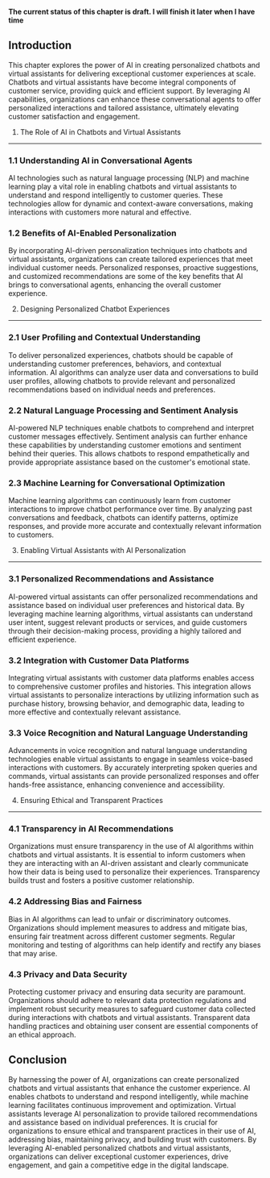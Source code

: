 **The current status of this chapter is draft. I will finish it later when I have time**

Introduction
------------

This chapter explores the power of AI in creating personalized chatbots and virtual assistants for delivering exceptional customer experiences at scale. Chatbots and virtual assistants have become integral components of customer service, providing quick and efficient support. By leveraging AI capabilities, organizations can enhance these conversational agents to offer personalized interactions and tailored assistance, ultimately elevating customer satisfaction and engagement.

1. The Role of AI in Chatbots and Virtual Assistants
----------------------------------------------------

### 1.1 Understanding AI in Conversational Agents

AI technologies such as natural language processing (NLP) and machine learning play a vital role in enabling chatbots and virtual assistants to understand and respond intelligently to customer queries. These technologies allow for dynamic and context-aware conversations, making interactions with customers more natural and effective.

### 1.2 Benefits of AI-Enabled Personalization

By incorporating AI-driven personalization techniques into chatbots and virtual assistants, organizations can create tailored experiences that meet individual customer needs. Personalized responses, proactive suggestions, and customized recommendations are some of the key benefits that AI brings to conversational agents, enhancing the overall customer experience.

2. Designing Personalized Chatbot Experiences
---------------------------------------------

### 2.1 User Profiling and Contextual Understanding

To deliver personalized experiences, chatbots should be capable of understanding customer preferences, behaviors, and contextual information. AI algorithms can analyze user data and conversations to build user profiles, allowing chatbots to provide relevant and personalized recommendations based on individual needs and preferences.

### 2.2 Natural Language Processing and Sentiment Analysis

AI-powered NLP techniques enable chatbots to comprehend and interpret customer messages effectively. Sentiment analysis can further enhance these capabilities by understanding customer emotions and sentiment behind their queries. This allows chatbots to respond empathetically and provide appropriate assistance based on the customer's emotional state.

### 2.3 Machine Learning for Conversational Optimization

Machine learning algorithms can continuously learn from customer interactions to improve chatbot performance over time. By analyzing past conversations and feedback, chatbots can identify patterns, optimize responses, and provide more accurate and contextually relevant information to customers.

3. Enabling Virtual Assistants with AI Personalization
------------------------------------------------------

### 3.1 Personalized Recommendations and Assistance

AI-powered virtual assistants can offer personalized recommendations and assistance based on individual user preferences and historical data. By leveraging machine learning algorithms, virtual assistants can understand user intent, suggest relevant products or services, and guide customers through their decision-making process, providing a highly tailored and efficient experience.

### 3.2 Integration with Customer Data Platforms

Integrating virtual assistants with customer data platforms enables access to comprehensive customer profiles and histories. This integration allows virtual assistants to personalize interactions by utilizing information such as purchase history, browsing behavior, and demographic data, leading to more effective and contextually relevant assistance.

### 3.3 Voice Recognition and Natural Language Understanding

Advancements in voice recognition and natural language understanding technologies enable virtual assistants to engage in seamless voice-based interactions with customers. By accurately interpreting spoken queries and commands, virtual assistants can provide personalized responses and offer hands-free assistance, enhancing convenience and accessibility.

4. Ensuring Ethical and Transparent Practices
---------------------------------------------

### 4.1 Transparency in AI Recommendations

Organizations must ensure transparency in the use of AI algorithms within chatbots and virtual assistants. It is essential to inform customers when they are interacting with an AI-driven assistant and clearly communicate how their data is being used to personalize their experiences. Transparency builds trust and fosters a positive customer relationship.

### 4.2 Addressing Bias and Fairness

Bias in AI algorithms can lead to unfair or discriminatory outcomes. Organizations should implement measures to address and mitigate bias, ensuring fair treatment across different customer segments. Regular monitoring and testing of algorithms can help identify and rectify any biases that may arise.

### 4.3 Privacy and Data Security

Protecting customer privacy and ensuring data security are paramount. Organizations should adhere to relevant data protection regulations and implement robust security measures to safeguard customer data collected during interactions with chatbots and virtual assistants. Transparent data handling practices and obtaining user consent are essential components of an ethical approach.

Conclusion
----------

By harnessing the power of AI, organizations can create personalized chatbots and virtual assistants that enhance the customer experience. AI enables chatbots to understand and respond intelligently, while machine learning facilitates continuous improvement and optimization. Virtual assistants leverage AI personalization to provide tailored recommendations and assistance based on individual preferences. It is crucial for organizations to ensure ethical and transparent practices in their use of AI, addressing bias, maintaining privacy, and building trust with customers. By leveraging AI-enabled personalized chatbots and virtual assistants, organizations can deliver exceptional customer experiences, drive engagement, and gain a competitive edge in the digital landscape.
